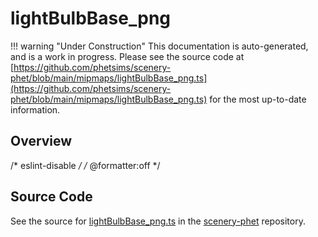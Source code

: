 # lightBulbBase_png

!!! warning "Under Construction"
    This documentation is auto-generated, and is a work in progress. Please see the source code at
    [https://github.com/phetsims/scenery-phet/blob/main/mipmaps/lightBulbBase_png.ts](https://github.com/phetsims/scenery-phet/blob/main/mipmaps/lightBulbBase_png.ts) for the most up-to-date information.

## Overview

/* eslint-disable */
/* @formatter:off */



## Source Code

See the source for [lightBulbBase_png.ts](https://github.com/phetsims/scenery-phet/blob/main/mipmaps/lightBulbBase_png.ts) in the [scenery-phet](https://github.com/phetsims/scenery-phet) repository.
